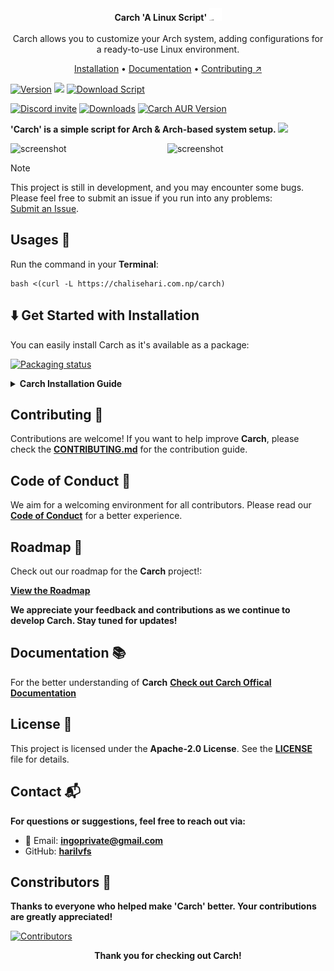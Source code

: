 <div align="center">
<strong> Carch 'A Linux Script' </strong> 
<img src='https://github.com/harilvfs/assets/blob/main/github-gifs/238201078-6f564d9a-467a-4bba-ad3a-8527c8ab79ae.gif' width="20">
</div>
<br>
<div align="center">
Carch allows you to customize your Arch system, adding configurations for a ready-to-use Linux environment.

[Installation](https://github.com/harilvfs/carch/blob/main/INSTALLATION.md) •
[Documentation](https://harilvfs.github.io/carch/) •
[Contributing ↗](https://github.com/harilvfs/carch/blob/main/.github/CONTRIBUTING.md)
</div>

[![Version](https://img.shields.io/github/v/release/harilvfs/carch?color=orange&label=Latest%20Release&style=for-the-badge)](https://github.com/harilvfs/carch/releases/latest) [![](https://dcbadge.limes.pink/api/server/https://discord.gg/TAaVXT95)](https://discord.gg/TAaVXT95) [![Download Script](https://img.shields.io/badge/Download_Script-Latest-brightgreen?style=for-the-badge)](https://github.com/harilvfs/carch/releases/latest/download/cxfs.sh)

[![Discord invite][discord-badge]][discord-link]
[![Downloads][downloads-badge]][downloads-link]
[![Carch AUR Version](https://img.shields.io/aur/version/carch?label=%5BAUR%5D%20Carch&color=blue)](https://aur.archlinux.org/packages/carch)

<strong>**'Carch'** is a simple script for **Arch & Arch-based** system setup. <img src='https://user-images.githubusercontent.com/74038190/216122041-518ac897-8d92-4c6b-9b3f-ca01dcaf38ee.png' width="20"></strong>

<p>
<img src="https://github.com/harilvfs/carch/raw/main/preview/carchp.png" alt="screenshot" style="display:inline-block; width:49%;">
<img src="https://github.com/harilvfs/carch/raw/main/preview/carchp1.png" alt="screenshot" style="display:inline-block; width:49%;">
</p>

> [!Note]
> This project is still in development, and you may encounter some bugs.
> Please feel free to submit an issue if you run into any problems:  
> [Submit an Issue](https://github.com/harilvfs/carch/issues).

## Usages 🚀
Run the command in your **Terminal**:
```shell
bash <(curl -L https://chalisehari.com.np/carch)
```

## ⬇️ **Get Started with Installation**

You can easily install Carch as it's available as a package:

[![Packaging status](https://repology.org/badge/vertical-allrepos/carch.svg?color=red)](https://repology.org/project/carch/versions)

<details>
  <summary><strong>Carch Installation Guide</strong></summary>

<p>To install Carch on <a href="https://archlinux.org"><em>Arch Linux</em></a>, follow these steps:</p>

```basg
git clone https://aur.archlinux.org/carch.git
cd carch
makepkg -si
```

<p>For a simpler installation, use an <a href="https://wiki.archlinux.org/title/AUR_helpers"><em>AUR Helper</em></a> like <a href="https://github.com/Jguer/yay"><strong>yay</strong></a> or <a href="https://github.com/Morganamilo/paru"><strong>paru</strong></a>:</p>

```bash
paru -S carch
```

<p>Just replace <code>paru</code> with the name of your preferred AUR helper.</p>

</details>


## Contributing 🤝 

Contributions are welcome! If you want to help improve **Carch**, please check the **[CONTRIBUTING.md](https://github.com/harilvfs/carch/blob/main/.github/CONTRIBUTING.md)** for the contribution guide.

## Code of Conduct 📜 

We aim for a welcoming environment for all contributors. Please read our **[Code of Conduct](https://github.com/harilvfs/carch/blob/main/.github/CODE_OF_CONDUCT.md)** for a better experience.

## Roadmap 📅 

Check out our roadmap for the **Carch** project!:

**[View the Roadmap](https://github.com/harilvfs/carch/blob/main/roadmap.md)**

<strong>**We appreciate your feedback and contributions as we continue to develop Carch. Stay tuned for updates!** </strong>

## Documentation 📚

For the better understanding of **Carch** **[Check out Carch Offical Documentation](https://harilvfs.github.io/carch/)**

## License 📄 

This project is licensed under the **Apache-2.0 License**. See the **[LICENSE](LICENSE)** file for details.

## Contact 📬 

**For questions or suggestions, feel free to reach out via:**

- 📧 Email: **ingoprivate@gmail.com**
- GitHub: **[harilvfs](https://github.com/harilvfs)**

## Constributors 👥 

<strong>Thanks to everyone who helped make **'Carch'** better. Your contributions are greatly appreciated! </strong>

[![Contributors](https://contrib.rocks/image?repo=harilvfs/carch)](https://github.com/harilvfs/carch/graphs/contributors)

<p align="center"> <strong> Thank you for checking out Carch! </strong> </p>

[discord-badge]: https://img.shields.io/discord/757266205408100413.svg?logo=discord&colorB=7289DA
[discord-link]: https://discord.gg/TAaVXT95
[downloads-badge]: https://img.shields.io/github/downloads/harilvfs/carch/total?logo=github&logoColor=white
[downloads-link]: https://github.com/harilvfs/carch/releases

